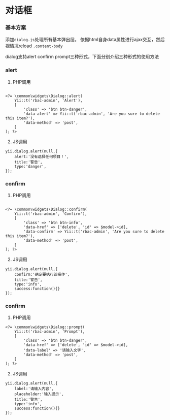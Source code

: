 # 对话框

### 基本方案

添加`dialog.js`处理所有基本弹出层。
依据html自身data属性进行ajax交互，然后视情况reload `.content-body`

dialog支持alert confirm prompt三种形式，下面分别介绍三种形式的使用方法

### alert
1. PHP调用
```

<?= \common\widgets\Dialog::alert(
    Yii::t('rbac-admin', 'Alert'),
    [
        'class' => 'btn btn-danger',
        'data-alert' => Yii::t('rbac-admin', 'Are you sure to delete this item?'),
        'data-method' => 'post',
    ]
); ?>
```
2. JS调用
```
yii.dialog.alert(null,{
    alert:'没有选择任何项目！',
    title:'警告',
    type:'danger',
});
```
### confirm
1. PHP调用
```

<?= \common\widgets\Dialog::confirm(
    Yii::t('rbac-admin', 'Confirm'),
    [
        'class' => 'btn btn-info',
        'data-href' => ['delete', 'id' => $model->id],
        'data-confirm' => Yii::t('rbac-admin', 'Are you sure to delete this item?'),
        'data-method' => 'post',
    ]
); ?>
```
2. JS调用
```
yii.dialog.alert(null,{
    confirm:'确定要执行该操作',
    title:'警告',
    type:'info',
    success:function(){}
});
```
### confirm
1. PHP调用
```
<?= \common\widgets\Dialog::prompt(
    Yii::t('rbac-admin', 'Prompt'),
    [
        'class' => 'btn btn-danger',
        'data-href' => ['delete', 'id' => $model->id],
        'data-label' => '请输入文字',
        'data-method' => 'post',
    ]
); ?>
```
2. JS调用
```
yii.dialog.alert(null,{
    label:'请输入内容',
    placeholder:'输入提示',
    title:'警告',
    type:'info',
    success:function(){}
});
```



